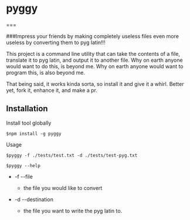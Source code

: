 # pyggy
===

###Impress your friends by making completely useless files even more useless by converting them to pyg latin!!!

This project is a command line utility that can take the contents of a file, translate it to pyg latin, and output it to another file. Why on earth anyone would want to do this, is beyond me. Why on earth anyone would want to program this, is also beyond me. 

That being said, it works kinda sorta, so install it and give it a whirl. Better yet, fork it, enhance it, and make a pr. 

## Installation

Install tool globally

	$npm install -g pyggy

Usage
	
	$pyggy -f ./tests/test.txt -d ./tests/test-pyg.txt

	$pyggy --help

* -f --file
	* the file you would like to convert

* -d --destination
	* the file you want to write the pyg latin to. 




